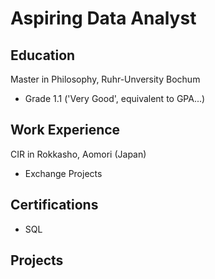 # Aspiring Data Analyst

## Education
Master in Philosophy, Ruhr-Unversity Bochum
- Grade 1.1 ('Very Good', equivalent to GPA...)
## Work Experience
CIR in Rokkasho, Aomori (Japan)
- Exchange Projects
## Certifications
- SQL
## Projects
